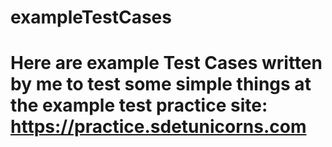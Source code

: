 # exampleTestCases
# Here are example Test Cases written by me to test some simple things at the example test practice site: https://practice.sdetunicorns.com
